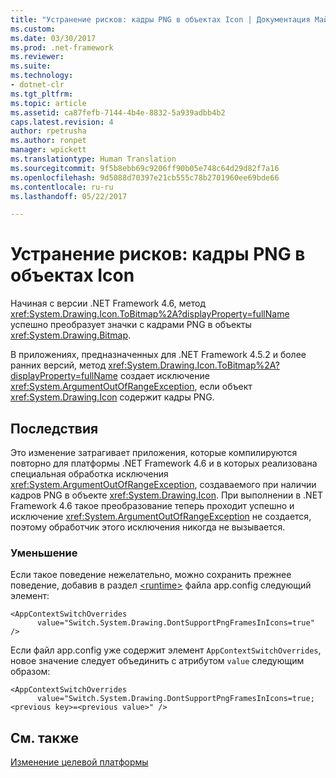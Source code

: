 ```yaml
---
title: "Устранение рисков: кадры PNG в объектах Icon | Документация Майкрософт"
ms.custom: 
ms.date: 03/30/2017
ms.prod: .net-framework
ms.reviewer: 
ms.suite: 
ms.technology:
- dotnet-clr
ms.tgt_pltfrm: 
ms.topic: article
ms.assetid: ca87fefb-7144-4b4e-8832-5a939adbb4b2
caps.latest.revision: 4
author: rpetrusha
ms.author: ronpet
manager: wpickett
ms.translationtype: Human Translation
ms.sourcegitcommit: 9f5b8ebb69c9206ff90b05e748c64d29d82f7a16
ms.openlocfilehash: 9d5088d70397e21cb555c78b2701960ee69bde66
ms.contentlocale: ru-ru
ms.lasthandoff: 05/22/2017

---
```

# <a name="mitigation-png-frames-in-icon-objects"></a>Устранение рисков: кадры PNG в объектах Icon
Начиная с версии .NET Framework 4.6, метод <xref:System.Drawing.Icon.ToBitmap%2A?displayProperty=fullName> успешно преобразует значки с кадрами PNG в объекты <xref:System.Drawing.Bitmap>.  
  
 В приложениях, предназначенных для .NET Framework 4.5.2 и более ранних версий, метод <xref:System.Drawing.Icon.ToBitmap%2A?displayProperty=fullName> создает исключение <xref:System.ArgumentOutOfRangeException>, если объект <xref:System.Drawing.Icon> содержит кадры PNG.  
  
## <a name="impact"></a>Последствия  
 Это изменение затрагивает приложения, которые компилируются повторно для платформы .NET Framework 4.6 и в которых реализована специальная обработка исключения <xref:System.ArgumentOutOfRangeException>, создаваемого при наличии кадров PNG в объекте <xref:System.Drawing.Icon>. При выполнении в .NET Framework 4.6 такое преобразование теперь проходит успешно и исключение <xref:System.ArgumentOutOfRangeException> не создается, поэтому обработчик этого исключения никогда не вызывается.  
  
### <a name="mitigation"></a>Уменьшение  
 Если такое поведение нежелательно, можно сохранить прежнее поведение, добавив в раздел [\<runtime>](../../../docs/framework/configure-apps/file-schema/runtime/runtime-element.md) файла app.config следующий элемент:  
  
```  
<AppContextSwitchOverrides   
      value="Switch.System.Drawing.DontSupportPngFramesInIcons=true" />  
```  
  
 Если файл app.config уже содержит элемент `AppContextSwitchOverrides`, новое значение следует объединить с атрибутом `value` следующим образом:  
  
```  
<AppContextSwitchOverrides   
      value="Switch.System.Drawing.DontSupportPngFramesInIcons=true;<previous key>=<previous value>" />  
```  
  
## <a name="see-also"></a>См. также  
 [Изменение целевой платформы](../../../docs/framework/migration-guide/retargeting-changes-in-the-net-framework-4-6.md)


